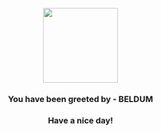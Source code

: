 <p align="center">
            <img src="https://raw.githubusercontent.com/PokeAPI/sprites/master/sprites/pokemon/374.png" width="150" height="150">
          </p>
          <h3 align="center">You have been greeted by - <b>BELDUM</b></h3>
          <h3 align="center">Have a nice day!</h3>
